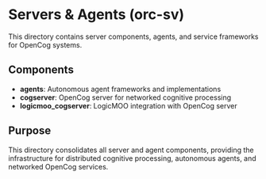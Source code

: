 # Servers & Agents (orc-sv)

This directory contains server components, agents, and service frameworks for OpenCog systems.

## Components

- **agents**: Autonomous agent frameworks and implementations
- **cogserver**: OpenCog server for networked cognitive processing
- **logicmoo_cogserver**: LogicMOO integration with OpenCog server

## Purpose

This directory consolidates all server and agent components, providing the infrastructure for distributed cognitive processing, autonomous agents, and networked OpenCog services.
